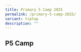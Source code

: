 ```yaml
---
title: Primary 5 Camp 2025
permalink: /primary-5-camp-2025/
variant: tiptap
description: ""
---
```

<h2>P5 Camp</h2>
<p></p>